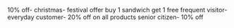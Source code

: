 10% off- christmas- festival offer
buy 1 sandwich get 1 free
frequent visitor- everyday customer- 20% off on all products
senior citizen- 10% off